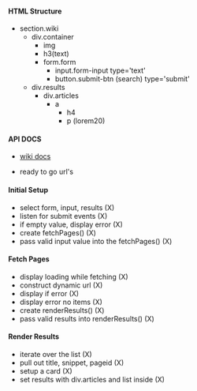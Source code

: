 #### HTML Structure

- section.wiki
  - div.container
    - img
    - h3(text)
    - form.form
      - input.form-input type='text'
      - button.submit-btn (search) type='submit'
  - div.results
    - div.articles
      - a
        - h4
        - p (lorem20)

#### API DOCS

- [wiki docs](https://www.mediawiki.org/wiki/API:Main_page)

- ready to go url's

#### Initial Setup

- select form, input, results (X)
- listen for submit events (X)
- if empty value, display error (X)
- create fetchPages() (X)
- pass valid input value into the fetchPages() (X)

#### Fetch Pages

- display loading while fetching (X)
- construct dynamic url (X)
- display if error (X)
- display error no items (X)
- create renderResults() (X)
- pass valid results into renderResults() (X)

#### Render Results

- iterate over the list (X)
- pull out title, snippet, pageid (X)
- setup a card (X)
- set results with div.articles and list inside (X)
